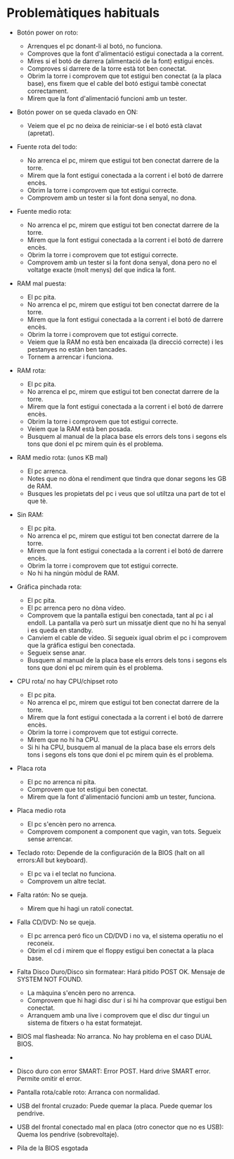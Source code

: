 # Problemàtiques habituals
* Botón power on roto:
  - Arrenques el pc donant-li al botó, no funciona. 
  - Comproves que la font d'alimentació estigui conectada a la corrent.
  - Mires si el botó de darrera (alimentació de la font) estigui encès.
  - Comproves si darrere de la torre està tot ben conectat.
  - Obrim la torre i comprovem que tot estigui ben conectat (a la placa base), ens fixem que el cable del botó estigui tambè conectat correctament.
  - Mirem que la font d'alimentació funcioni amb un tester.
  
* Botón power on se queda clavado en ON:
  - Veiem que el pc no deixa de reiniciar-se i el botó està clavat (apretat).
  
* Fuente rota del todo:
  - No arrenca el pc, mirem que estigui tot ben conectat darrere de la torre.
  - Mirem que la font estigui conectada a la corrent i el botó de darrere encès.
  - Obrim la torre i comprovem que tot estigui correcte.
  - Comprovem amb un tester si la font dona senyal, no dona.
  
* Fuente medio rota:
  - No arrenca el pc, mirem que estigui tot ben conectat darrere de la torre.
  - Mirem que la font estigui conectada a la corrent i el botó de darrere encès.
  - Obrim la torre i comprovem que tot estigui correcte.
  - Comprovem amb un tester si la font dona senyal, dona pero no el voltatge exacte (molt menys) del que indica la font.
  
* RAM mal puesta:
  - El pc pita.
  - No arrenca el pc, mirem que estigui tot ben conectat darrere de la torre.
  - Mirem que la font estigui conectada a la corrent i el botó de darrere encès.
  - Obrim la torre i comprovem que tot estigui correcte.
  - Veiem que la RAM no està ben encaixada (la direcció correcte) i les pestanyes no estàn ben tancades.
  - Tornem a arrencar i funciona.
  
* RAM rota:
  - El pc pita.
  - No arrenca el pc, mirem que estigui tot ben conectat darrere de la torre.
  - Mirem que la font estigui conectada a la corrent i el botó de darrere encès.
  - Obrim la torre i comprovem que tot estigui correcte.
  - Veiem que la RAM està ben posada.
  - Busquem al manual de la placa base els errors dels tons i segons els tons que doni el pc mirem quin ès el problema.
  
* RAM medio rota: (unos KB mal)
  - El pc arrenca.
  - Notes que no dòna el rendiment que tindra que donar segons les GB de RAM.
  - Busques les propietats del pc i veus que sol utiltza una part de tot el que tè.

* Sin RAM:
  - El pc pita.
  - No arrenca el pc, mirem que estigui tot ben conectat darrere de la torre.
  - Mirem que la font estigui conectada a la corrent i el botó de darrere encès.
  - Obrim la torre i comprovem que tot estigui correcte.
  - No hi ha ningún mòdul de RAM.
  
* Gráfica pinchada rota:
  - El pc pita.
  - El pc arrenca pero no dòna vídeo.
  - Comprovem que la pantalla estigui ben conectada, tant al pc i al endoll. La pantalla va però surt un missatje dient que no hi ha senyal i es queda en standby.
  - Canviem el cable de vídeo. Si segueix igual obrim el pc i comprovem que la gráfica estigui ben conectada.
  - Segueix sense anar.
  - Busquem al manual de la placa base els errors dels tons i segons els tons que doni el pc mirem quin ès el problema.

* CPU rota/ no hay CPU/chipset roto
  - El pc pita.
  - No arrenca el pc, mirem que estigui tot ben conectat darrere de la torre.
  - Mirem que la font estigui conectada a la corrent i el botó de darrere encès.
  - Obrim la torre i comprovem que tot estigui correcte.
  - Mirem que no hi ha CPU.
  - Si hi ha CPU, busquem al manual de la placa base els errors dels tons i segons els tons que doni el pc mirem quin ès el problema.
  
* Placa rota
  - El pc no arrenca ni pita.
  - Comprovem que tot estigui ben conectat.
  - Mirem que la font d'alimentació funcioni amb un tester, funciona.
 
* Placa medio rota
  - El pc s'encèn pero no arrenca.
  - Comprovem component a component que vagin, van tots. Segueix sense arrencar.

* Teclado roto: Depende de la configuración de la BIOS (halt on all errors:All but keyboard).
  - El pc va i el teclat no funciona.
  - Comprovem un altre teclat.

* Falta ratón: No se queja.
  - Mirem que hi hagi un ratolí conectat.

* Falla CD/DVD: No se queja.
  - El pc arrenca peró fico un CD/DVD i no va, el sistema operatiu no el reconeix.
  - Obrim el cd i mirem que el floppy estigui ben conectat a la placa base.
  
* Falta Disco Duro/Disco sin formatear: Hará pitido POST OK. Mensaje de SYSTEM NOT FOUND.
  - La màquina s'encèn pero no arrenca.
  - Comprovem que hi hagi disc dur i si hi ha comprovar que estigui ben conectat.
  - Arranquem amb una live i comprovem que el disc dur tingui un sistema de fitxers o ha estat formatejat.
  
 * BIOS mal flasheada: No arranca. No hay problema en el caso DUAL BIOS.
  - 

* Disco duro con error SMART: Error POST. Hard drive SMART error. Permite omitir el error.

* Pantalla rota/cable roto: Arranca con normalidad.

* USB del frontal cruzado: Puede quemar la placa. Puede quemar los pendrive.

* USB del frontal conectado mal en placa (otro conector que no es USB): Quema los pendrive (sobrevoltaje).

* Pila de la BIOS esgotada
